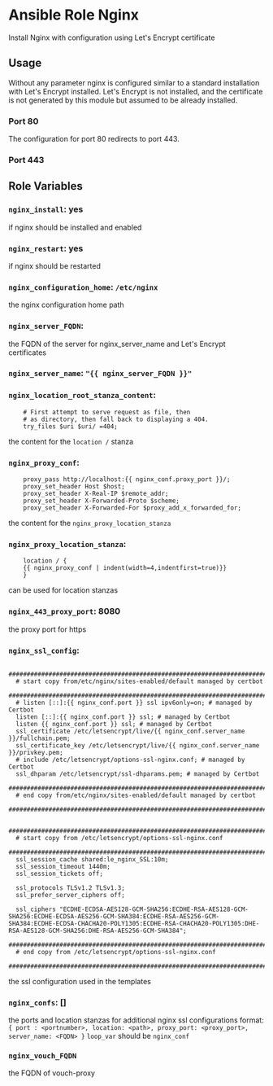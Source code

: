 # Ansible Role Nginx
Install Nginx with configuration using Let's Encrypt certificate

## Usage
Without any parameter nginx is configured similar to a standard installation 
with Let's Encrypt installed.
Let's Encrypt is not installed, 
and the certificate is not generated by this module but assumed to be already installed.

### Port 80
The configuration for port 80 redirects to port 443.

### Port 443


## Role Variables

### `nginx_install`: yes
if nginx should be installed and enabled

### `nginx_restart`: yes
if nginx should be restarted

### `nginx_configuration_home`: `/etc/nginx`
the nginx configuration home path

### `nginx_server_FQDN`:
the FQDN of the server for nginx_server_name and Let's Encrypt certificates

### `nginx_server_name`: `"{{ nginx_server_FQDN }}"`

### `nginx_location_root_stanza_content`: 
```
    # First attempt to serve request as file, then
    # as directory, then fall back to displaying a 404.
    try_files $uri $uri/ =404;
```
the content for the `location /` stanza

### `nginx_proxy_conf`:
```
    proxy_pass http://localhost:{{ nginx_conf.proxy_port }}/;
    proxy_set_header Host $host;
    proxy_set_header X-Real-IP $remote_addr;
    proxy_set_header X-Forwarded-Proto $scheme;
    proxy_set_header X-Forwarded-For $proxy_add_x_forwarded_for;
```
the content for the `nginx_proxy_location_stanza`
### `nginx_proxy_location_stanza`:
```
    location / {
    {{ nginx_proxy_conf | indent(width=4,indentfirst=true)}}
    }
```
can be used for location stanzas

### `nginx_443_proxy_port`: 8080
the proxy port for https 

### `nginx_ssl_config`: 
```
  ###########################################################################
  # start copy from/etc/nginx/sites-enabled/default managed by certbot
  ###########################################################################
  # listen [::]:{{ nginx_conf.port }} ssl ipv6only=on; # managed by Certbot
  listen [::]:{{ nginx_conf.port }} ssl; # managed by Certbot
  listen {{ nginx_conf.port }} ssl; # managed by Certbot
  ssl_certificate /etc/letsencrypt/live/{{ nginx_conf.server_name }}/fullchain.pem;
  ssl_certificate_key /etc/letsencrypt/live/{{ nginx_conf.server_name }}/privkey.pem;
  # include /etc/letsencrypt/options-ssl-nginx.conf; # managed by Certbot
  ssl_dhparam /etc/letsencrypt/ssl-dhparams.pem; # managed by Certbot
  ###########################################################################
  # end copy from/etc/nginx/sites-enabled/default managed by certbot
  ###########################################################################

  ###########################################################################
  # start copy from /etc/letsencrypt/options-ssl-nginx.conf
  ###########################################################################
  ssl_session_cache shared:le_nginx_SSL:10m;
  ssl_session_timeout 1440m;
  ssl_session_tickets off;

  ssl_protocols TLSv1.2 TLSv1.3;
  ssl_prefer_server_ciphers off;

  ssl_ciphers "ECDHE-ECDSA-AES128-GCM-SHA256:ECDHE-RSA-AES128-GCM-SHA256:ECDHE-ECDSA-AES256-GCM-SHA384:ECDHE-RSA-AES256-GCM-SHA384:ECDHE-ECDSA-CHACHA20-POLY1305:ECDHE-RSA-CHACHA20-POLY1305:DHE-RSA-AES128-GCM-SHA256:DHE-RSA-AES256-GCM-SHA384";
  ###########################################################################
  # end copy from /etc/letsencrypt/options-ssl-nginx.conf
  ###########################################################################
```
the ssl configuration used in the templates

### `nginx_confs`: []
the ports and location stanzas for additional nginx ssl configurations
format: `{ port : <portnumber>, location: <path>, proxy_port: <proxy_port>, server_name: <FQDN> }`
`loop_var` should be `nginx_conf`

### `nginx_vouch_FQDN`
the FQDN of vouch-proxy